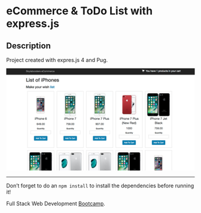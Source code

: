 # eCommerce & ToDo List with express.js

## Description ##

Project created with expres.js 4 and Pug.


![Snapshot](https://github.com/sernalab/first-express-project/blob/master/ecommerce.png)


-----

Don’t forget to do an `npm install` to install the dependencies before running it!

Full Stack Web Development [Bootcamp](http://www.skylabcoders.com/es/).